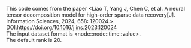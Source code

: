 This code comes from the paper <Liao T, Yang J, Chen C, et al. A neural tensor decomposition model for high-order sparse data recovery[J]. Information Sciences, 2024, 658: 120024.>. DOI:https://doi.org/10.1016/j.ins.2023.120024  
The input dataset format is \<node::node::time::value>.  
The default rank is 20.  


